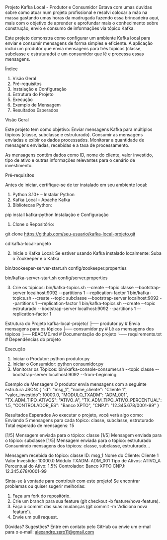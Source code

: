 Projeto Kafka Local - Produtor e Consumidor
Estava com umas duvidas sobre como atuar num projeto profissional e resolvi colocar a mão na massa gastando umas horas da madrugada fazendo essa brincadeira aqui, mais com o objetivo de aprender e aprofundar mais o conhecimento sobre construção, envio e consumo de informações via tópico Kafka. 

Este projeto demonstra como configurar um ambiente Kafka local para enviar e consumir mensagens de forma simples e eficiente. A aplicação inclui um produtor que envia mensagens para três tópicos (classe, subclasse e estruturado) e um consumidor que lê e processa essas mensagens.

Índice
1.	Visão Geral
2.	Pré-requisitos
3.	Instalação e Configuração
4.	Estrutura do Projeto
5.	Execução
6.	Exemplo de Mensagem
7.	Resultados Esperados

Visão Geral

Este projeto tem como objetivo:
Enviar mensagens Kafka para múltiplos tópicos (classe, subclasse e estruturado).
Consumir as mensagens enviadas e exibir os dados processados.
Monitorar a quantidade de mensagens enviadas, recebidas e a taxa de processamento.

As mensagens contêm dados como ID, nome do cliente, valor investido, tipo de ativo e outras informações relevantes para o cenário de investimento.

Pré-requisitos

Antes de iniciar, certifique-se de ter instalado em seu ambiente local:

1.	Python 3.10+ – Instalar Python
2.	Kafka Local – Apache Kafka
3.	Bibliotecas Python:

pip install kafka-python
Instalação e Configuração

1.	Clone o Repositório:

git clone https://github.com/seu-usuario/kafka-local-projeto.git

cd kafka-local-projeto

2.	Inicie o Kafka Local:
Se estiver usando Kafka instalado localmente:
Suba o Zookeeper e o Kafka

bin/zookeeper-server-start.sh config/zookeeper.properties

bin/kafka-server-start.sh config/server.properties

3.	Crie os tópicos:
bin/kafka-topics.sh --create --topic classe --bootstrap-server localhost:9092 --partitions 1 --replication-factor 1
bin/kafka-topics.sh --create --topic subclasse --bootstrap-server localhost:9092 --partitions 1 --replication-factor 1
bin/kafka-topics.sh --create --topic estruturado --bootstrap-server localhost:9092 --partitions 1 --replication-factor 1

Estrutura do Projeto
kafka-local-projeto/
├── produtor.py      # Envia mensagens para os tópicos
├── consumidor.py    # Lê as mensagens dos tópicos
├── README.md        # Documentação do projeto
└── requirements.txt # Dependências do projeto

Execução
1.	Iniciar o Produtor:
python produtor.py
2.	Iniciar o Consumidor:
python consumidor.py
3.	Monitorar os Tópicos:
bin/kafka-console-consumer.sh --topic classe --bootstrap-server localhost:9092 --from-beginning

Exemplo de Mensagem
O produtor envia mensagens com a seguinte estrutura JSON:
{
  "id": "msg_1",
  "nome_cliente": "Cliente 1",
  "valor_investido": 10000.0,
  "MODULO_TXADM": "ADM_001",
  "TX_ADM_TIPO_ATIVOS": "ATIVO_A",
  "TX_ADM_TIPO_ATIVO_PERCENTUAL": 1.5,
  "CONTROLADOR_ES": "Banco XPTO",
  "CNPJ": "12.345.678/0001-99"
}

 Resultados Esperados
Ao executar o projeto, você verá algo como:
 Enviando 5 mensagens para cada tópico: classe, subclasse, estruturado
 Total esperado de mensagens: 15

 [1/5] Mensagem enviada para o tópico: classe
 [1/5] Mensagem enviada para o tópico: subclasse
 [1/5] Mensagem enviada para o tópico: estruturado
 Consumindo mensagens dos tópicos: classe, subclasse, estruturado...

 Mensagem recebida do tópico: classe
 ID: msg_1
 Nome do Cliente: Cliente 1
 Valor Investido: 10000.0
 Módulo TXADM: ADM_001
 Tipo de Ativos: ATIVO_A
 Percentual do Ativo: 1.5%
 Controlador: Banco XPTO
 CNPJ: 12.345.678/0001-99

Sinta-se à vontade para contribuir com este projeto! Se encontrar problemas ou quiser sugerir melhorias:
1.	Faça um fork do repositório.
2.	Crie um branch para sua feature (git checkout -b feature/nova-feature).
3.	Faça o commit das suas mudanças (git commit -m 'Adiciona nova feature').
4.	Envie um pull request.

Dúvidas? Sugestões? Entre em contato pelo GitHub ou envie um e-mail para o e-mail:
alexandre.zero11@gmail.com
